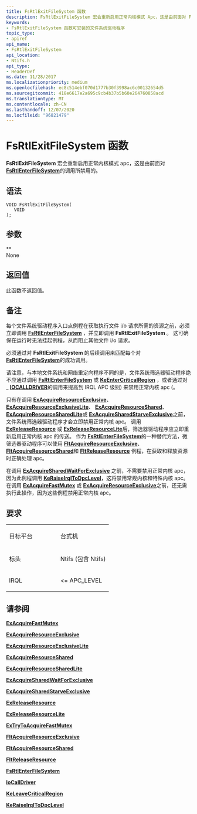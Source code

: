 ```yaml
---
title: FsRtlExitFileSystem 函数
description: FsRtlExitFileSystem 宏会重新启用正常内核模式 Apc，这是由前面对 FsRtlEnterFileSystem 的调用所禁用的。
keywords:
- FsRtlExitFileSystem 函数可安装的文件系统驱动程序
topic_type:
- apiref
api_name:
- FsRtlExitFileSystem
api_location:
- Ntifs.h
api_type:
- HeaderDef
ms.date: 11/28/2017
ms.localizationpriority: medium
ms.openlocfilehash: ec8c514ebf070d1777b30f3998ac6c00132654d5
ms.sourcegitcommit: 418e6617e2a695c9cb4b37b5b60e264760858acd
ms.translationtype: MT
ms.contentlocale: zh-CN
ms.lasthandoff: 12/07/2020
ms.locfileid: "96821479"
---
```

# <a name="fsrtlexitfilesystem-function"></a>FsRtlExitFileSystem 函数


**FsRtlExitFileSystem** 宏会重新启用正常内核模式 apc，这是由前面对 [**FsRtlEnterFileSystem**](fsrtlenterfilesystem.md)的调用所禁用的。

<a name="syntax"></a>语法
------

```ManagedCPlusPlus
VOID FsRtlExitFileSystem(
   VOID 
);
```

<a name="parameters"></a>参数
----------

**   
None

<a name="return-value"></a>返回值
------------

此函数不返回值。

<a name="remarks"></a>备注
-------

每个文件系统驱动程序入口点例程在获取执行文件 i/o 请求所需的资源之前，必须立即调用 [**FsRtlEnterFileSystem**](fsrtlenterfilesystem.md) ，并立即调用 **FsRtlExitFileSystem** 。 这可确保在运行时无法挂起例程，从而阻止其他文件 i/o 请求。

必须通过对 **FsRtlExitFileSystem** 的后续调用来匹配每个对 [**FsRtlEnterFileSystem**](fsrtlenterfilesystem.md)的成功调用。

请注意，与本地文件系统和网络重定向程序不同的是，文件系统筛选器驱动程序绝不应通过调用 [**FsRtlEnterFileSystem**](fsrtlenterfilesystem.md) 或 [**KeEnterCriticalRegion**](/windows-hardware/drivers/ddi/ntddk/nf-ntddk-keentercriticalregion) ，或者通过对 \_ [**IOCALLDRIVER**](/windows-hardware/drivers/ddi/wdm/nf-wdm-iocalldriver)的调用来提高到 IRQL APC 级别) 来禁用正常内核 apc (。

只有在调用 [**ExAcquireResourceExclusive**](../kernel/mmcreatemdl.md)、 [**ExAcquireResourceExclusiveLite**](/previous-versions/ff544351(v=vs.85))、 [**ExAcquireResourceShared**](../kernel/mmcreatemdl.md)、 [**ExAcquireResourceSharedLite**](/previous-versions/ff544363(v=vs.85))或 [**ExAcquireSharedStarveExclusive**](/previous-versions/ff544367(v=vs.85))之前，文件系统筛选器驱动程序才会立即禁用正常内核 apc。 调用 [**ExReleaseResource**](../kernel/mmcreatemdl.md) 或 [**ExReleaseResourceLite**](/windows-hardware/drivers/ddi/wdm/nf-wdm-exreleaseresourcelite)后，筛选器驱动程序应立即重新启用正常内核 apc 的传送。 作为 [**FsRtlEnterFileSystem**](fsrtlenterfilesystem.md)的一种替代方法，微筛选器驱动程序可以使用 [**FltAcquireResourceExclusive**](fltacquireresourceexclusive.md)、 [**FltAcquireResourceShared**](fltacquireresourceshared.md)和 [**FltReleaseResource**](fltreleaseresource.md) 例程，在获取和释放资源时正确处理 apc。

在调用 [**ExAcquireSharedWaitForExclusive**](/previous-versions/ff544370(v=vs.85)) 之前，不需要禁用正常内核 apc，因为此例程调用 [**KeRaiseIrqlToDpcLevel**](/windows-hardware/drivers/ddi/wdm/nf-wdm-keraiseirqltodpclevel)，这将禁用常规内核和特殊内核 apc。 在调用 [**ExAcquireFastMutex**](/previous-versions/windows/hardware/drivers/ff544337(v=vs.85)) 或 [**ExAcquireResourceExclusive**](../kernel/mmcreatemdl.md)之前，还无需执行此操作，因为这些例程禁用正常内核 apc。

<a name="requirements"></a>要求
------------

<table>
<colgroup>
<col width="50%" />
<col width="50%" />
</colgroup>
<tbody>
<tr class="odd">
<td align="left"><p>目标平台</p></td>
<td align="left">台式机</td>
</tr>
<tr class="even">
<td align="left"><p>标头</p></td>
<td align="left">Ntifs (包含 Ntifs) </td>
</tr>
<tr class="odd">
<td align="left"><p>IRQL</p></td>
<td align="left"><p>&lt;= APC_LEVEL</p></td>
</tr>
</tbody>
</table>

## <a name="see-also"></a>请参阅


[**ExAcquireFastMutex**](/previous-versions/windows/hardware/drivers/ff544337(v=vs.85))

[**ExAcquireResourceExclusive**](../kernel/mmcreatemdl.md)

[**ExAcquireResourceExclusiveLite**](/previous-versions/ff544351(v=vs.85))

[**ExAcquireResourceShared**](../kernel/mmcreatemdl.md)

[**ExAcquireResourceSharedLite**](/previous-versions/ff544363(v=vs.85))

[**ExAcquireSharedWaitForExclusive**](/previous-versions/ff544370(v=vs.85))

[**ExAcquireSharedStarveExclusive**](/previous-versions/ff544367(v=vs.85))

[**ExReleaseResource**](../kernel/mmcreatemdl.md)

[**ExReleaseResourceLite**](/windows-hardware/drivers/ddi/wdm/nf-wdm-exreleaseresourcelite)

[**ExTryToAcquireFastMutex**](/previous-versions/windows/hardware/drivers/ff545647(v=vs.85))

[**FltAcquireResourceExclusive**](fltacquireresourceexclusive.md)

[**FltAcquireResourceShared**](fltacquireresourceshared.md)

[**FltReleaseResource**](fltreleaseresource.md)

[**FsRtlEnterFileSystem**](fsrtlenterfilesystem.md)

[**IoCallDriver**](/windows-hardware/drivers/ddi/wdm/nf-wdm-iocalldriver)

[**KeLeaveCriticalRegion**](/windows-hardware/drivers/ddi/ntddk/nf-ntddk-keleavecriticalregion)

[**KeRaiseIrqlToDpcLevel**](/windows-hardware/drivers/ddi/wdm/nf-wdm-keraiseirqltodpclevel)

 

